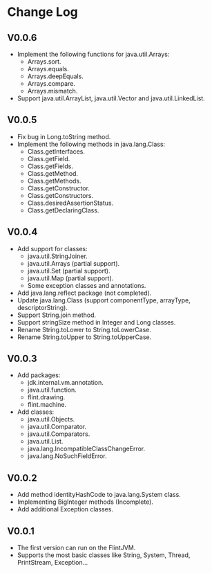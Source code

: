 # Change Log
## V0.0.6
- Implement the following functions for java.util.Arrays:
  - Arrays.sort.
  - Arrays.equals.
  - Arrays.deepEquals.
  - Arrays.compare.
  - Arrays.mismatch.
- Support java.util.ArrayList, java.util.Vector and java.util.LinkedList.
## V0.0.5
- Fix bug in Long.toString method.
- Implement the following methods in java.lang.Class:
  - Class.getInterfaces.
  - Class.getField.
  - Class.getFields.
  - Class.getMethod.
  - Class.getMethods.
  - Class.getConstructor.
  - Class.getConstructors.
  - Class.desiredAssertionStatus.
  - Class.getDeclaringClass.
## V0.0.4
- Add support for classes:
  - java.util.StringJoiner.
  - java.util.Arrays (partial support).
  - java.util.Set (partial support).
  - java.util.Map (partial support).
  - Some exception classes and annotations.
- Add java.lang.reflect package (not completed).
- Update java.lang.Class (support componentType, arrayType, descriptorString).
- Support String.join method.
- Support stringSize method in Integer and Long classes.
- Rename String.toLower to String.toLowerCase.
- Rename String.toUpper to String.toUpperCase.
## V0.0.3
- Add packages:
  - jdk.internal.vm.annotation.
  - java.util.function.
  - flint.drawing.
  - flint.machine.
- Add classes:
  - java.util.Objects.
  - java.util.Comparator.
  - java.util.Comparators.
  - java.util.List.
  - java.lang.IncompatibleClassChangeError.
  - java.lang.NoSuchFieldError.
## V0.0.2
- Add method identityHashCode to java.lang.System class.
- Implementing BigInteger methods (Incomplete).
- Add additional Exception classes.
## V0.0.1
- The first version can run on the FlintJVM.
- Supports the most basic classes like String, System, Thread, PrintStream, Exception...